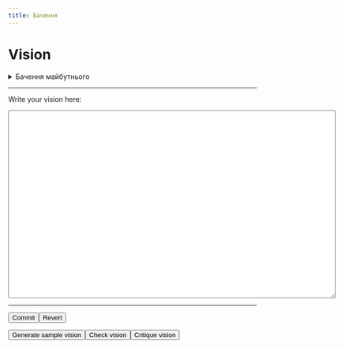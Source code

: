 ```yaml
---
title: Бачення
---
```


# Vision

<details><summary>Бачення майбутнього</summary>

Засновник стартапу повинен мати своє бачення майбутнього, яке відсутнє
сьогодні, але яке стало можливим завдяку розвитку технологій чи змінам у
бізнес-кліматі.


Найкраще коли засновник має власний досвід взаємодії з цими майбутніми
технологіями чи змінами у бізнес-кліматі.

Як засновник стартапу, подивіться навколо, та знайдіть щось що з'явилося
недавно або щось що зміниться незабаром і принесе значні зміни у наше
життя:
  - Нові технології, які в 10 раз кращі за попередні але ще не набули широкого поширення (технологічний прорив);
  - Майбутні проблеми, які потребуватимуть термінового рішення;
  - Якісь потреби, для яких ще немає готового чудового рішення сьогодні, або воно важкодоступне чи дороге.
  - Майбутнє, через 10 років, яке ще не достатньо поширене сьогодні.

</details>

---

Write your vision here:

<textarea cols="80%" rows="25"></textarea>

---

<button>Commit</button><button>Revert</button>

<button>Generate sample vision</button><button>Check vision</button><button>Critique vision</button>
